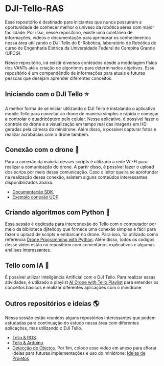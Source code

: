 # DJI-Tello-RAS

Esse repositório é destinado para iniciantes que nunca possuíram a oportunidade de conhecer melhor o univeso da robótica aérea com maior facilidade. Por isso, nesse repositório, existe uma coletânea de informações, vídeos e documentação para aprimorar os conhecimentos nessa área utilizando o DJI Tello do E-Robótica, laboratório de Robótica do curso de Engenharia Elétrica da Universidade Federal de Campina Grande (UFCG).

Nesse repositório, irá existir diversos conteúdos desde a modelagem física dos VANTs até a criação de algoritmos para determinados objetivos. Esse repositório é um compendêndio de informações para atuais e futuras pessoas que desejam aprender diferentes conceitos. 

## Iniciando com o DJI Tello ⭐

A melhor forma de se iniciar utilizando o DJI Tello é instalando o aplicativo mobile Tello para conectar ao drone de maneira simples e rápida e começar a controlar o quadricóptero pelo celular. Nesse aplicativo, é possível fazer o controle do drone e a visualização em tempo real das imagens em HD geradas pela câmera do minidrone. Além disso, é possível capturar fotos e realizar acrobácias com o drone também.  

## Conexão com o drone 🔌

Para a conexão da maioria desses scripts é utilizado a rede WI-FI para realizar a comunicação do drone. A partir disso, é possível fazer o upload dos scrips por meio dessa comunicação. Caso o leitor queira se aprofundar na realização dessa conexão, existem alguns conteúdos interessantes disponibilizados abaixo.
- [Documentação SDK](https://dl-cdn.ryzerobotics.com/downloads/Tello/Tello%20SDK%202.0%20User%20Guide.pdf).
- [Exemplo conexão UDP](https://pythontic.com/modules/socket/udp-client-server-example).

## Criando algoritmos com Python 🐍

Essa sessão é dedicada para interconexão do Tello com o computador por meio da biblioteca djitellopy que fornece uma conexão simples e fácil para fazer o upload de scripts e embarcar no drone. Para isso, foi utilizado como referência [Drone Programming with Python](https://youtu.be/LmEcyQnfpDA). Além disso, todos os códigos desse vídeo estão no repositório com comentários explicativos e algumas análises interessantes. 

## Tello com IA 🤖

É possível utilizar Inteligência Artificial com o DJI Tello. Para realizar essas atividades, é utilizado a playlist [AI Drone with Tello Playlist](https://youtube.com/playlist?list=PLMrmVZVtQTc2su8F2FB_I-lkrv83rUgcI) para entender os conceitos básicos e realizar diferentes aplicações com o minidrone. 

## Outros repositórios e ideias 🌎

Nessa sessão estão reunidos alguns repostórios interessantes que podem estudadas para continuação do estudo nessa área com diferentes aplicações, mas utilizando o DJI Tello.
- [Tello & ROS](https://github.com/clydemcqueen/tello_ros).
- [Tello & Arduino](https://github.com/akshayvernekar/telloArduino).
- [Detecção de Objetos](https://github.com/dronefreak/dji-tello-object-detection-segmentation).
Por fim, coloco esse vídeo em anexo para aflorar ideias para futuras implementações e uso do minidrone: [Ideias de Projetos](https://youtu.be/wCPuj_iJHmY)

